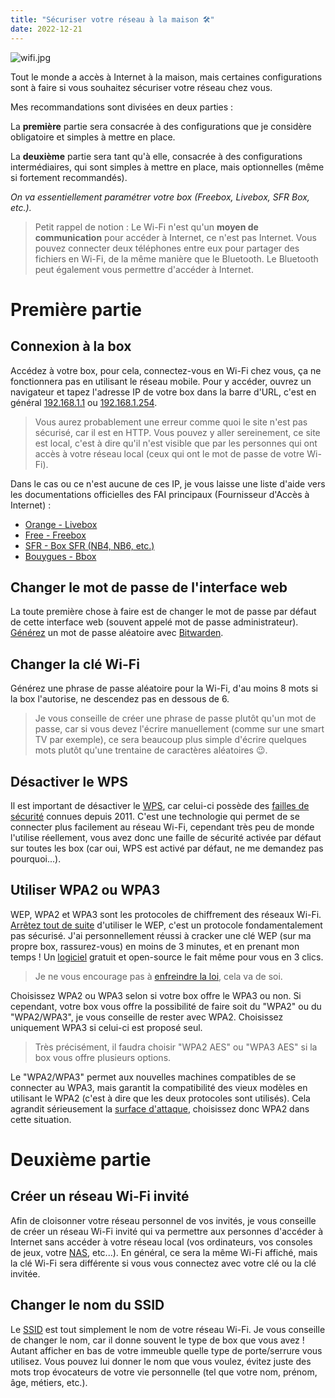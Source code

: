 ```yaml
---
title: "Sécuriser votre réseau à la maison 🛠️"
date: 2022-12-21
---
```


![wifi.jpg](/secure-network/wifi.jpg)

Tout le monde a accès à Internet à la maison, mais certaines configurations sont à faire si vous souhaitez sécuriser votre réseau chez vous.

Mes recommandations sont divisées en deux parties :

La **première** partie sera consacrée à des configurations que je considère obligatoire et simples à mettre en place.

La **deuxième** partie sera tant qu'à elle, consacrée à des configurations intermédiaires, qui sont simples à mettre en place, mais optionnelles (même si fortement recommandés).

*On va essentiellement paramétrer votre box (Freebox, Livebox, SFR Box, etc.).*

> Petit rappel de notion : Le Wi-Fi n'est qu'un **moyen de communication** pour accéder à Internet, ce n'est pas Internet. Vous pouvez connecter deux téléphones entre eux pour partager des fichiers en Wi-Fi, de la même manière que le Bluetooth. Le Bluetooth peut également vous permettre d'accéder à Internet.

# Première partie
## Connexion à la box

Accédez à votre box, pour cela, connectez-vous en Wi-Fi chez vous, ça ne fonctionnera pas en utilisant le réseau mobile.
Pour y accéder, ouvrez un navigateur et tapez l'adresse IP de votre box dans la barre d'URL, c'est en général [192.168.1.1](http://192.168.1.1) ou [192.168.1.254](http://192.168.1.254).

> Vous aurez probablement une erreur comme quoi le site n'est pas sécurisé, car il est en HTTP. Vous pouvez y aller sereinement, ce site est local, c'est à dire qu'il n'est visible que par les personnes qui ont accès à votre réseau local (ceux qui ont le mot de passe de votre Wi-Fi).

Dans le cas ou ce n'est aucune de ces IP, je vous laisse une liste d'aide vers les documentations officielles des FAI principaux (Fournisseur d'Accès à Internet) :

- [Orange - Livebox](https://assistance.orange.fr/livebox-modem/toutes-les-livebox-et-modems/installer-et-utiliser/piloter-et-parametrer-votre-materiel/l-interface-de-configuration/livebox-play-acceder-a-l-interface-de-configuration-_19428-19631)
- [Free - Freebox](https://assistance.free.fr/articles/freebox-os-acceder-a-freebox-os-depuis-mon-domicile-468)
- [SFR - Box SFR (NB4, NB6, etc.)](https://assistance.sfr.fr/internet-tel-fixe/box-nb4/configurer-acces-interface-web-administration.html)
- [Bouygues - Bbox](https://www.assistance.bouyguestelecom.fr/s/article/connexion-installation-interface-administration-bbox)

## Changer le mot de passe de l'interface web

La toute première chose à faire est de changer le mot de passe par défaut de cette interface web (souvent appelé mot de passe administrateur).
[Générez](/fiches/bitwarden/#le-générateur-de-mots-de-passe) un mot de passe aléatoire avec [Bitwarden](/fiches/bitwarden/).

## Changer la clé Wi-Fi

Générez une phrase de passe aléatoire pour la Wi-Fi, d'au moins 8 mots si la box l'autorise, ne descendez pas en dessous de 6. 

> Je vous conseille de créer une phrase de passe plutôt qu'un mot de passe, car si vous devez l'écrire manuellement (comme sur une smart TV par exemple), ce sera beaucoup plus simple d'écrire quelques mots plutôt qu'une trentaine de caractères aléatoires 😉️.

## Désactiver le WPS

Il est important de désactiver le [WPS](https://fr.wikipedia.org/wiki/Wi-Fi_Protected_Setup), car celui-ci possède des [failles de sécurité](https://sviehb.files.wordpress.com/2011/12/viehboeck_wps.pdf) connues depuis 2011. C'est une technologie qui permet de se connecter plus facilement au réseau Wi-Fi, cependant très peu de monde l'utilise réellement, vous avez donc une faille de sécurité activée par défaut sur toutes les box (car oui, WPS est activé par défaut, ne me demandez pas pourquoi...).

## Utiliser WPA2 ou WPA3

WEP, WPA2 et WPA3 sont les protocoles de chiffrement des réseaux Wi-Fi.
[Arrêtez tout de suite](http://www.isaac.cs.berkeley.edu/isaac/mobicom.pdf) d'utiliser le WEP, c'est un protocole fondamentalement pas sécurisé. J'ai personnellement réussi à cracker une clé WEP (sur ma propre box, rassurez-vous) en moins de 3 minutes, et en prenant mon temps ! Un [logiciel](https://www.kali.org/tools/wifite/) gratuit et open-source le fait même pour vous en 3 clics.

> Je ne vous encourage pas à [enfreindre la loi](https://www.legifrance.gouv.fr/jorf/id/JORFTEXT000000875419), cela va de soi.

Choisissez WPA2 ou WPA3 selon si votre box offre le WPA3 ou non.
Si cependant, votre box vous offre la possibilité de faire soit du "WPA2" ou du "WPA2/WPA3", je vous conseille de rester avec WPA2. Choisissez uniquement WPA3 si celui-ci est proposé seul.

> Très précisément, il faudra choisir "WPA2 AES" ou "WPA3 AES" si la box vous offre plusieurs options.

Le "WPA2/WPA3" permet aux nouvelles machines compatibles de se connecter au WPA3, mais garantit la compatibilité des vieux modèles en utilisant le WPA2 (c'est à dire que les deux protocoles sont utilisés). Cela agrandit sérieusement la [surface d'attaque](https://fr.wikipedia.org/wiki/Surface_d'attaque), choisissez donc WPA2 dans cette situation.

# Deuxième partie
## Créer un réseau Wi-Fi invité

Afin de cloisonner votre réseau personnel de vos invités, je vous conseille de créer un réseau Wi-Fi invité qui va permettre aux personnes d'accéder à Internet sans accéder à votre réseau local (vos ordinateurs, vos consoles de jeux, votre [NAS](https://fr.wikipedia.org/wiki/Serveur_de_stockage_en_r%C3%A9seau), etc...). En général, ce sera la même Wi-Fi affiché, mais la clé Wi-Fi sera différente si vous vous connectez avec votre clé ou la clé invitée.

## Changer le nom du SSID

Le [SSID](https://fr.wikipedia.org/wiki/Service_set_identifier) est tout simplement le nom de votre réseau Wi-Fi. Je vous conseille de changer le nom, car il donne souvent le type de box que vous avez ! Autant afficher en bas de votre immeuble quelle type de porte/serrure vous utilisez. Vous pouvez lui donner le nom que vous voulez, évitez juste des mots trop évocateurs de votre vie personnelle (tel que votre nom, prénom, âge, métiers, etc.). 



